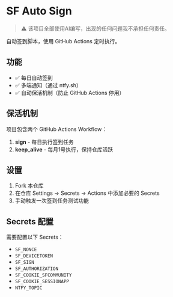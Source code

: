 # SF Auto Sign

> ⚠️ 该项目全部使用AI编写，出现的任何问题我不承担任何责任。


自动签到脚本，使用 GitHub Actions 定时执行。

## 功能

- ✅ 每日自动签到
- ✅ 多端通知（通过 ntfy.sh）
- ✅ 自动保活机制（防止 GitHub Actions 停用）

## 保活机制

项目包含两个 GitHub Actions Workflow：

1. **sign** - 每日执行签到任务
2. **keep_alive** - 每月1号执行，保持仓库活跃

## 设置

1. Fork 本仓库
2. 在仓库 Settings → Secrets → Actions 中添加必要的 Secrets
3. 手动触发一次签到任务测试功能

## Secrets 配置

需要配置以下 Secrets：

- `SF_NONCE`
- `SF_DEVICETOKEN`
- `SF_SIGN`
- `SF_AUTHORIZATION`
- `SF_COOKIE_SFCOMMUNITY`
- `SF_COOKIE_SESSIONAPP`
- `NTFY_TOPIC`
